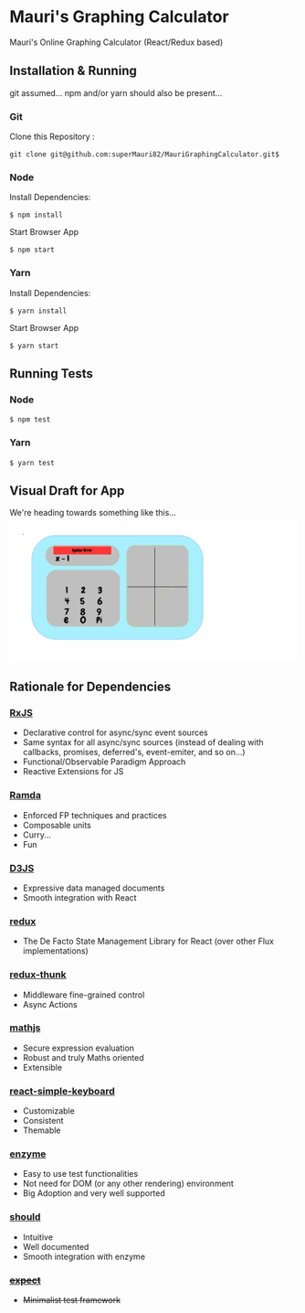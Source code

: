 # Mauri's Graphing Calculator
Mauri's Online Graphing Calculator (React/Redux based)

## Installation & Running
git assumed... 
npm and/or yarn should also be present...

### Git

Clone this Repository :

```
git clone git@github.com:superMauri82/MauriGraphingCalculator.git$ 
```

### Node 
Install Dependencies:

```
$ npm install
```

Start Browser App

```
$ npm start
```

### Yarn 
Install Dependencies:

```
$ yarn install
```

Start Browser App

```
$ yarn start
```

## Running Tests
### Node
```
$ npm test
```
### Yarn
```
$ yarn test
```

## Visual Draft for App
We're heading towards something like this...
![draft.mauri.graphing.calculator.app](src/assets/sketch.png)


## Rationale for Dependencies

### [RxJS](https://rxjs-dev.firebaseapp.com/)
* Declarative control for async/sync event sources 
* Same syntax for all async/sync sources (instead of dealing with callbacks, promises, deferred's, event-emiter, and so on...) 
* Functional/Observable Paradigm Approach
* Reactive Extensions for JS

### [Ramda](https://ramdajs.com/)
* Enforced FP techniques and practices
* Composable units
* Curry...
* Fun

### [D3JS](https://d3js.org)
* Expressive data managed documents
* Smooth integration with React

### [redux](https://github.com/reduxjs/react-redux)
* The De Facto State Management Library for React (over other Flux implementations)

### [redux-thunk](https://github.com/reduxjs/redux-thunk)
* Middleware fine-grained control
* Async Actions 

### [mathjs](http://mathjs.org/)
* Secure expression evaluation
* Robust and truly Maths oriented
* Extensible

### [react-simple-keyboard](https://github.com/hodgef/react-simple-keyboard)
* Customizable
* Consistent
* Themable

### [enzyme](https://github.com/airbnb/enzyme)
* Easy to use test functionalities
* Not need for DOM (or any other rendering) environment
* Big Adoption and very well supported

### [should](https://shouldjs.github.io/)
* Intuitive
* Well documented
* Smooth integration with enzyme 

### ~~[expect](https://devhints.io/expectjs)~~
* ~~Minimalist test framework~~
